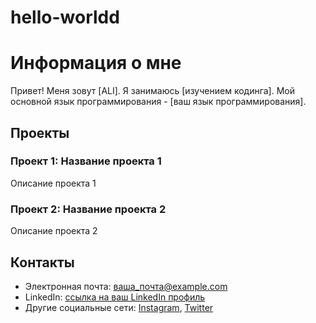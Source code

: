 # hello-worldd
# Информация о мне

Привет! Меня зовут [ALI]. Я занимаюсь [изучением кодинга]. Мой основной язык программирования - [ваш язык программирования].

## Проекты

### Проект 1: Название проекта 1
Описание проекта 1

### Проект 2: Название проекта 2
Описание проекта 2

## Контакты

- Электронная почта: ваша_почта@example.com
- LinkedIn: [ссылка на ваш LinkedIn профиль](ссылка)
- Другие социальные сети: [Instagram](ссылка), [Twitter](ссылка)

